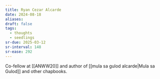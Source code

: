 ```yaml
---
title: Ryan Cezar Alcarde
date: 2024-08-18
aliases: 
draft: false
tags:
  - thoughts
  - seedlings
sr-due: 2025-03-12
sr-interval: 148
sr-ease: 292
---
```

Co-fellow at [[ANWW20]] and author of [[mula sa gulod alcarde|Mula sa Gulod]] and other chapbooks.